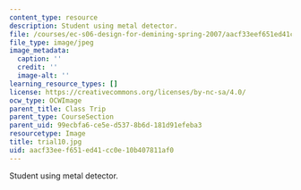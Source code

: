 ```yaml
---
content_type: resource
description: Student using metal detector.
file: /courses/ec-s06-design-for-demining-spring-2007/aacf33eef651ed41cc0e10b407811af0_trial10.jpg
file_type: image/jpeg
image_metadata:
  caption: ''
  credit: ''
  image-alt: ''
learning_resource_types: []
license: https://creativecommons.org/licenses/by-nc-sa/4.0/
ocw_type: OCWImage
parent_title: Class Trip
parent_type: CourseSection
parent_uid: 99ecbfa6-ce5e-d537-8b6d-181d91efeba3
resourcetype: Image
title: trial10.jpg
uid: aacf33ee-f651-ed41-cc0e-10b407811af0
---
```

Student using metal detector.